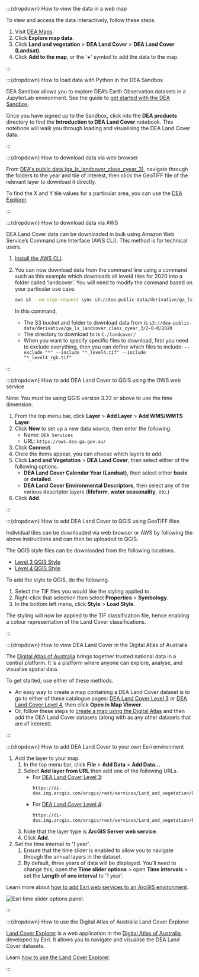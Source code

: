:::{dropdown} How to view the data in a web map

To view and access the data interactively, follow these steps.

1. Visit [DEA Maps](https://maps.dea.ga.gov.au).
1. Click **Explore map data**.
1. Click **Land and vegetation** &gt; **DEA Land Cover** &gt; **DEA Land Cover (Landsat)**. 
1. Click **Add to the map**, or the '**+**' symbol to add the data to the map.

:::

:::{dropdown} How to load data with Python in the DEA Sandbox

DEA Sandbox allows you to explore DEA’s Earth Observation datasets in a JupyterLab environment. See the guide to [get started with the DEA Sandbox](/guides/setup/Sandbox/sandbox/).

Once you have signed up to the Sandbox, click into the **DEA products** directory to find the **Introduction to DEA Land Cover** notebook. This notebook will walk you through loading and visualising the DEA Land Cover data.

:::

:::{dropdown} How to download data via web browser

From [DEA's public data (ga_ls_landcover_class_cyear_3)](https://data.dea.ga.gov.au/?prefix=derivative/ga_ls_landcover_class_cyear_3/2-0-0/), navigate through the folders to the year and tile of interest, then click the GeoTIFF file of the relevant layer to download it directly.

To find the X and Y tile values for a particular area, you can use the [DEA Explorer](https://explorer.dea.ga.gov.au/products/ga_ls_landcover_class_cyear_3).

:::

:::{dropdown} How to download data via AWS

DEA Land Cover data can be downloaded in bulk using Amazon Web Service’s Command Line Interface (AWS CLI). This method is for technical users.

1. [Install the AWS CLI](https://docs.aws.amazon.com/cli/latest/userguide/getting-started-install.html).
1. You can now download data from the command line using a command such as this example which downloads all level4 tiles for 2020 into a folder called ‘landcover’. You will need to modify the command based on your particular use case.

    ```bash
    aws s3 --no-sign-request sync s3://dea-public-data/derivative/ga_ls_landcover_class_cyear_3/2-0-0/2020  C:/landcover/ --exclude "*" --include "*_level4.tif" --include "*_level4_rgb.tif"
    ```

    In this command,

    * The S3 bucket and folder to download data from is `s3://dea-public-data/derivative/ga_ls_landcover_class_cyear_3/2-0-0/2020`
    * The directory to download to is `C:/landcover/`
    * When you want to specify specific files to download, first you need to exclude everything, then you can define which files to include: `--exclude "*" --include "*_level4.tif" --include "*_level4_rgb.tif"`

:::

:::{dropdown} How to add DEA Land Cover to QGIS using the OWS web service

Note: You must be using QGIS version 3.22 or above to use the time dimension.

1. From the top menu bar, click **Layer** &gt; **Add Layer** &gt; **Add WMS/WMTS Layer**.
1. Click **New** to set up a new data source, then enter the following.
    * Name: `DEA Services`
    * URL: `https://ows.dea.ga.gov.au/`
1. Click **Connect**.
1. Once the items appear, you can choose which layers to add.
1. Click **Land and Vegetation** &gt; **DEA Land Cover**, then select either of the following options.
    * **DEA Land Cover Calendar Year (Landsat)**, then select either **basic** or **detailed**.
    * **DEA Land Cover Environmental Descriptors**, then select any of the various descriptor layers (**lifeform**, **water seasonality**, etc.)
1. Click **Add**.

:::

:::{dropdown} How to add DEA Land Cover to QGIS using GeoTIFF files

Individual tiles can be downloaded via web browser or AWS by following the above instructions and can then be uploaded to QGIS.

The QGIS style files can be downloaded from the following locations.

* [Level 3 QGIS Style](https://dea-public-data-dev.s3.ap-southeast-2.amazonaws.com/derivative/ga_ls_landcover_class_cyear_3/ga_ls_landcover_class_cyear_3_style.qml)
* [Level 4 QGIS Style](https://dea-public-data-dev.s3.ap-southeast-2.amazonaws.com/derivative/ga_ls_landcover_class_cyear_3/ga_ls_landcover_class_cyear_4_style.qml)

To add the style to QGIS, do the following.

1. Select the TIF files you would like the styling applied to.
1. Right-click that selection then select **Properties** &gt; **Symbology**.
1. In the bottom left menu, click **Style** &gt; **Load Style**.

The styling will now be applied to the TIF classification file, hence enabling a colour representation of the Land Cover classifications.

:::

:::{dropdown} How to view DEA Land Cover in the Digital Atlas of Australia

The [Digital Atlas of Australia](https://digital.atlas.gov.au/) brings together trusted national data in a central platform. It is a platform where anyone can explore, analyse, and visualise spatial data.

To get started, use either of these methods.

* An easy way to create a map containing a DEA Land Cover dataset is to go to either of these catalogue pages: [DEA Land Cover Level 3](https://gov.atlas.gov.au/portal/home/item.html?id=4879aeb3e4a7446ba3f0aba4f5d4635e) or [DEA Land Cover Level 4](https://gov.atlas.gov.au/portal/home/item.html?id=3626a8506a3c4ab9a424d51774131441), then click **Open in Map Viewer**.
* Or, follow these steps to [create a map using the Digital Atlas](https://digital.atlas.gov.au/apps/6b0a217d5c704e8fb6c353d6245585ce/explore) and then add the DEA Land Cover datasets (along with as any other datasets that are of interest).

:::

:::{dropdown} How to add DEA Land Cover to your own Esri environment

1. Add the layer to your map.
    1. In the top menu bar, click **File** &gt; **Add Data** &gt; **Add Data...**
    1. Select **Add layer from URL** then add one of the following URLs.
        * For [DEA Land Cover Level 3](https://gov.atlas.gov.au/portal/home/item.html?id=4879aeb3e4a7446ba3f0aba4f5d4635e):
            ```
            https://di-daa.img.arcgis.com/arcgis/rest/services/Land_and_vegetation/DEA_Landcover_Landsat_Level3/ImageServer
            ```
        * For [DEA Land Cover Level 4](https://gov.atlas.gov.au/portal/home/item.html?id=3626a8506a3c4ab9a424d51774131441):
            ```
            https://di-daa.img.arcgis.com/arcgis/rest/services/Land_and_vegetation/DEA_Landcover_Landsat_Level4/ImageServer
            ```
    1. Note that the layer type is **ArcGIS Server web service**.
    1. Click **Add**.
1. Set the time internal to '1 year'.
    1. Ensure that the time slider is enabled to allow you to navigate through the annual layers in the dataset.
    1. By default, three years of data will be displayed. You'll need to change this; open the **Time slider options** &gt; open **Time intervals** &gt; set the **Length of one interval** to '1 year'.

Learn more about [how to add Esri web services to an ArcGIS environment](https://pro.arcgis.com/en/pro-app/latest/help/projects/available-online-resources.htm).

![Esri time slider options panel.](/_files/land_cover/Esri_time_options.png)

:::

:::{dropdown} How to use the Digital Atlas of Australia Land Cover Explorer

[Land Cover Explorer](https://www.dev.mapexplorer.daa.ga.gov.au/landcoverexplorer/index.html#mapCenter=134.11300%2C-27.09700%2C4&mode=step&timeExtent=1988%2C2023&year=2023) is a web application in the [Digital Atlas of Australia](https://digital.atlas.gov.au/), developed by Esri. It allows you to navigate and visualise the DEA Land Cover datasets.

Learn [how to use the Land Cover Explorer](/guides/land-cover-explorer/).

:::
